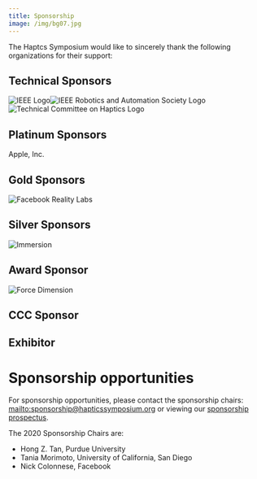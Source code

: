 ```yaml
---
title: Sponsorship
image: /img/bg07.jpg
---
```

The Haptcs Symposium would like to sincerely thank the following organizations for their support: 

## Technical Sponsors

![IEEE Logo](/img/ieee_logo.png "IEEE")![IEEE Robotics and Automation Society Logo](/img/ieee_ras_logo.png "IEEE Robotics and Automation Society")![Technical Committee on Haptics Logo](/img/tch_logo.png "Technical Committee on Haptics")

## Platinum Sponsors

Apple, Inc.

## Gold Sponsors

![Facebook Reality Labs](/img/09.frl-blue-stacked-600dpi-01.png "Facebook Reality Labs")

## Silver Sponsors

![Immersion](/img/immersion_h_90k.png "Immersion")

## Award Sponsor

![Force Dimension](/img/02.forcedimension_logo-fd-300-dpi-.png "Force Dimension")

## CCC Sponsor



## Exhibitor

# Sponsorship opportunities

For sponsorship opportunities, please contact the sponsorship chairs: <mailto:sponsorship@hapticssymposium.org> or viewing our [sponsorship prospectus](https://hapticssymposium.org/haptics2020/files/IEEEHS2020SponsorshipProspectus.pdf).

The 2020 Sponsorship Chairs are:

* Hong Z. Tan, Purdue University
* Tania Morimoto, University of California, San Diego
* Nick Colonnese, Facebook
